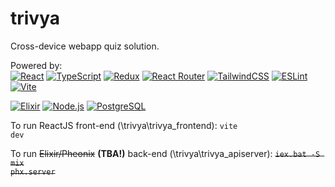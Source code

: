 # trivya

Cross-device webapp quiz solution.
<br>

Powered by:
<br>
<a href="#"><img title="React" src="https://img.shields.io/badge/react-%2320232a.svg?style=for-the-badge&logo=react&logoColor=%2361DAFB"></a>
<a href="#"><img title="TypeScript" src="https://img.shields.io/badge/typescript-%23007ACC.svg?style=for-the-badge&logo=typescript&logoColor=white"></a>
<a href="#"><img title="Redux" src="https://img.shields.io/badge/redux-%23593d88.svg?style=for-the-badge&logo=redux&logoColor=white"></a>
<a href="#"><img title="React Router" src="https://img.shields.io/badge/React_Router-CA4245?style=for-the-badge&logo=react-router&logoColor=white"></a>
<a href="#"><img title="TailwindCSS" src="https://img.shields.io/badge/tailwindcss-%2338B2AC.svg?style=for-the-badge&logo=tailwind-css&logoColor=white"></a>
<a href="#"><img title="ESLint" src="https://img.shields.io/badge/ESLint-4B3263?style=for-the-badge&logo=eslint&logoColor=white"></a>
<a href="#"><img title="Vite" src="https://img.shields.io/badge/vite-%23646CFF.svg?style=for-the-badge&logo=vite&logoColor=white"></a>


<a href="#"><img title="Elixir" src="https://img.shields.io/badge/elixir-%234B275F.svg?style=for-the-badge&logo=elixir&logoColor=white"></a>
<a href="#"><img title="Node.js" src="https://img.shields.io/badge/node.js-6DA55F?style=for-the-badge&logo=node.js&logoColor=white"></a>
<a href="#"><img title="PostgreSQL" src="https://img.shields.io/badge/postgres-%23316192.svg?style=for-the-badge&logo=postgresql&logoColor=white"></a>

To run ReactJS front-end (\trivya\trivya_frontend):
<code>vite dev</code>

To run <strike>Elixir/Pheonix</strike> <strong>(TBA!)</strong> back-end (\trivya\trivya_apiserver):
<strike><code>iex.bat -S mix phx.server</code></strike>
